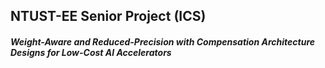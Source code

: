 ## NTUST-EE Senior Project (ICS)      
##### Weight-Aware and Reduced-Precision with Compensation Architecture Designs for Low-Cost AI Accelerators     
